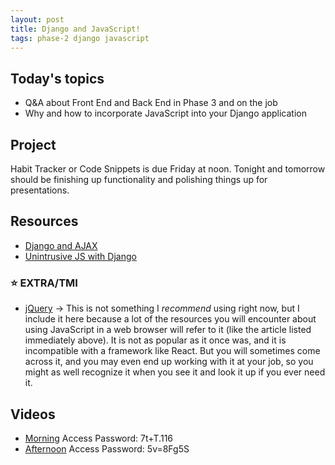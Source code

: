 ```yaml
---
layout: post
title: Django and JavaScript!
tags: phase-2 django javascript
---
```


## Today's topics

- Q&A about Front End and Back End in Phase 3 and on the job
- Why and how to incorporate JavaScript into your Django application

## Project

Habit Tracker or Code Snippets is due Friday at noon. Tonight and tomorrow should be finishing up functionality and polishing things up for presentations.

## Resources

- [Django and AJAX](https://realpython.com/django-and-ajax-form-submissions/)
- [Unintrusive JS with Django](https://lethain.com/intro-to-unintrusive-javascript-with-django/)

### ⭐ EXTRA/TMI

- [jQuery](https://jquery.com/) -> This is not something I _recommend_ using right now, but I include it here because a lot of the resources you will encounter about using JavaScript in a web browser will refer to it (like the article listed immediately above). It is not as popular as it once was, and it is incompatible with a framework like React. But you will sometimes come across it, and you may even end up working with it at your job, so you might as well recognize it when you see it and look it up if you ever need it.


## Videos

- [Morning](https://us02web.zoom.us/rec/share/yvBSNr7Crk1JbJ2Rq1vxVKhxIoS6aaa8hyMW-6AMn0l20FJKQrGJ4T5i4klUIBRn) Access Password: 7t+T.116
- [Afternoon](https://us02web.zoom.us/rec/share/wZZ2Pp2hr0BITbfu4VzteLY4OYT4T6a82ykerPcMyEa2CsZpkkxPhFuhbPhtpsta) Access Password: 5v=8Fg5S
